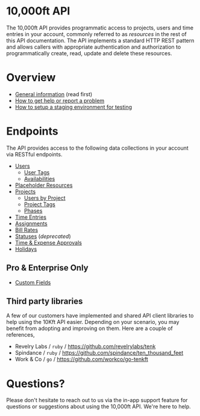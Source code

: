 # 10,000ft API

The 10,000ft API provides programmatic access to projects, users and time entries in your account, commonly referred to as _resources_ in the rest of this API documentation. The API implements a standard HTTP REST pattern and allows callers with appropriate authentication and authorization to programmatically create, read, update and delete these resources.

# Overview

* [General information](sections/first-things-first.md) (read first)
* [How to get help or report a problem](sections/getting-help.md)
* [How to setup a staging environment for testing](sections/staging-environment.md)

# Endpoints

The API provides access to the following data collections in your account via RESTful endpoints.

* [Users](sections/users.md)
  * [User Tags](sections/user-tags.md)
  * [Availabilities](sections/user-availabilities.md)
* [Placeholder Resources](sections/placeholders.md)
* [Projects](sections/projects.md)
  * [Users by Project](sections/project-users.md)
  * [Project Tags](sections/project-tags.md)
  * [Phases](sections/phases.md)
* [Time Entries](sections/time-entries.md)
* [Assignments](sections/assignments.md)
* [Bill Rates](sections/bill-rates.md)
* [Statuses](sections/user-statuses.md) (_deprecated_)
* [Time & Expense Approvals](sections/approvals.md)
* [Holidays](sections/holidays.md)


## Pro & Enterprise Only

* [Custom Fields](sections/custom-fields.md)

## Third party libraries

A few of our customers have implemented and shared API client libraries to help using the 10Kft API easier. Depending on your scenario, you may benefit from adopting and improving on them. Here are a couple of references,

* Revelry Labs / `ruby` / https://github.com/revelrylabs/tenk
* Spindance / `ruby` / https://github.com/spindance/ten_thousand_feet
* Work & Co / `go` / https://github.com/workco/go-tenkft

# Questions?

Please don't hesitate to reach out to us via the in-app support feature for questions or suggestions about using the 10,000ft API. We're here to help.
